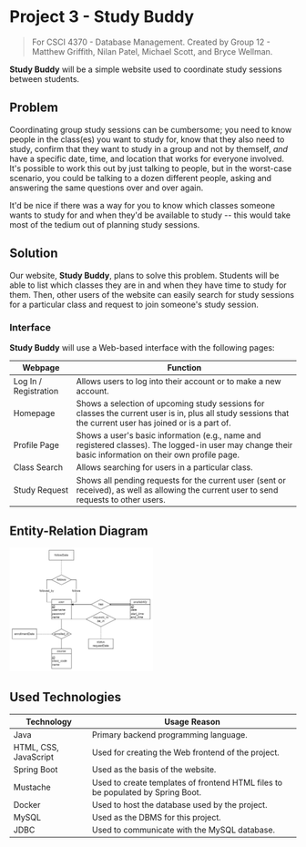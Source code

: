 # Project 3 - Study Buddy

> For CSCI 4370 - Database Management.
> Created by Group 12 - Matthew Griffith, Nilan Patel, Michael Scott, and Bryce Wellman.

**Study Buddy** will be a simple website used to coordinate study sessions between students.

## Problem

Coordinating group study sessions can be cumbersome; you need to know people in the class(es) you want to study for, know that they also need to study, confirm that they want to study in a group and not by themself, *and* have a specific date, time, and location that works for everyone involved. It's possible to work this out by just talking to people, but in the worst-case scenario, you could be talking to a dozen different people, asking and answering the same questions over and over again.

It'd be nice if there was a way for you to know which classes someone wants to study for and when they'd be available to study -- this would take most of the tedium out of planning study sessions.

## Solution

Our website, **Study Buddy**, plans to solve this problem. Students will be able to list which classes they are in and when they have time to study for them. Then, other users of the website can easily search for study sessions for a particular class and request to join someone's study session.

### Interface

**Study Buddy** will use a Web-based interface with the following pages:

| Webpage               | Function                                                                                                                                                   |
|-----------------------|------------------------------------------------------------------------------------------------------------------------------------------------------------|
| Log In / Registration | Allows users to log into their account or to make a new account.                                                                                           |
| Homepage              | Shows a selection of upcoming study sessions for classes the current user is in, plus all study sessions that the current user has joined or is a part of. |
| Profile Page          | Shows a user's basic information (e.g., name and registered classes). The logged-in user may change their basic information on their own profile page.     |
| Class Search          | Allows searching for users in a particular class.                                                                                                          |
| Study Request         | Shows all pending requests for the current user (sent or received), as well as allowing the current user to send requests to other users.                  |

## Entity-Relation Diagram

<img src="metadata/entity-relation-diagram.png" width="50%" alt="Entity-Relation diagram for the Study Buddy website" />

## Used Technologies

| Technology            | Usage Reason                                                                    |
|-----------------------|---------------------------------------------------------------------------------|
| Java                  | Primary backend programming language.                                           |
| HTML, CSS, JavaScript | Used for creating the Web frontend of the project.                              |
| Spring Boot           | Used as the basis of the website.                                               |
| Mustache              | Used to create templates of frontend HTML files to be populated by Spring Boot. |
| Docker                | Used to host the database used by the project.                                  |
| MySQL                 | Used as the DBMS for this project.                                              |
| JDBC                  | Used to communicate with the  MySQL database.                                   |